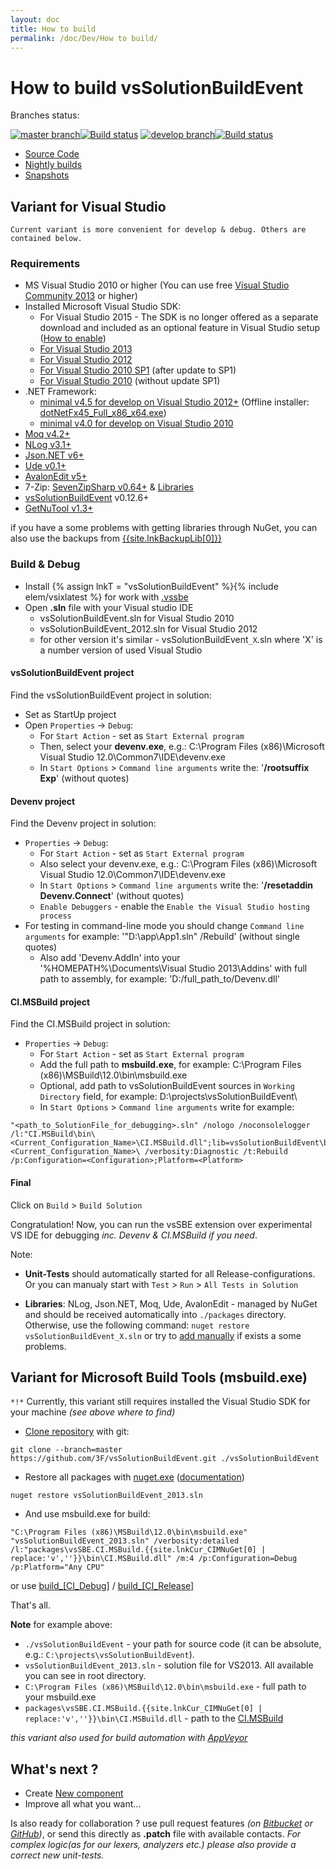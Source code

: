 ```yaml
---
layout: doc
title: How to build
permalink: /doc/Dev/How to build/
---
```

# How to build vsSolutionBuildEvent

Branches status:

[![master branch](https://img.shields.io/badge/master_-%7E-555555.svg?style=flat)](https://ci.appveyor.com/project/3Fs/vssolutionbuildevent/branch/master)[![Build status](https://ci.appveyor.com/api/projects/status/l38xn0j2c5an28e1/branch/master?svg=true)](https://ci.appveyor.com/project/3Fs/vssolutionbuildevent/branch/master) [![develop branch](https://img.shields.io/badge/develop-%7E-555555.svg?style=flat)](https://ci.appveyor.com/project/3Fs/vssolutionbuildevent/branch/develop)[![Build status](https://ci.appveyor.com/api/projects/status/l38xn0j2c5an28e1/branch/develop?svg=true)](https://ci.appveyor.com/project/3Fs/vssolutionbuildevent/branch/develop)

* [Source Code](/Downloads/#Code)
* [Nightly builds](/Downloads/#NightlyBuilds)
* [Snapshots](/Downloads/#Snapshots)

## Variant for Visual Studio ##

`Current variant is more convenient for develop & debug. Others are contained below.`

### Requirements

* MS Visual Studio 2010 or higher (You can use free [Visual Studio Community 2013](http://www.visualstudio.com/products/visual-studio-community-vs) or higher)
* Installed Microsoft Visual Studio SDK:
    * For Visual Studio 2015 - The SDK is no longer offered as a separate download and included as an optional feature in Visual Studio setup ([How to enable](https://msdn.microsoft.com/en-us/library/bb166441(v=vs.140).aspx))
    * [For Visual Studio 2013](http://www.microsoft.com/en-us/download/details.aspx?id=40758)
    * [For Visual Studio 2012](http://www.microsoft.com/en-us/download/details.aspx?id=30668)
    * [For Visual Studio 2010 SP1](http://www.microsoft.com/en-us/download/details.aspx?id=21835) (after update to SP1)
    * [For Visual Studio 2010](http://www.microsoft.com/en-us/download/details.aspx?id=2680) (without update SP1)
* .NET Framework:
    * [minimal v4.5 for develop on Visual Studio 2012+](http://www.microsoft.com/en-US/download/details.aspx?id=30653) (Offline installer: [dotNetFx45_Full_x86_x64.exe](http://go.microsoft.com/fwlink/?LinkId=225702))
    * [minimal v4.0 for develop on Visual Studio 2010](http://www.microsoft.com/en-US/download/details.aspx?id=17718)
* [Moq v4.2+](https://github.com/Moq/moq4)
* [NLog v3.1+](http://nlog-project.org/)
* [Json.NET v6+](http://json.codeplex.com/)
* [Ude v0.1+](https://code.google.com/p/ude/)
* [AvalonEdit v5+](http://avalonedit.net/)
* 7-Zip: [SevenZipSharp v0.64+](http://sevenzipsharp.codeplex.com/) & [Libraries](http://www.7-zip.org/)
* [vsSolutionBuildEvent]({{site.lnkVSGallery}}) v0.12.6+
* [GetNuTool v1.3+](https://github.com/3F/GetNuTool)

if you have a some problems with getting libraries through NuGet, you can also use the backups from [{{site.lnkBackupLib[0]}}]({{site.lnkBackupLib[1]}})

### Build & Debug

* Install {% assign lnkT = "vsSolutionBuildEvent" %}{% include elem/vsixlatest %} for work with [.vssbe](../../Features/.vssbe/)
* Open **.sln** file with your Visual studio IDE
    * vsSolutionBuildEvent.sln for Visual Studio 2010
    * vsSolutionBuildEvent_2012.sln for Visual Studio 2012
    * for other version it's similar - vsSolutionBuildEvent`_X`.sln where 'X' is a number version of used Visual Studio

#### vsSolutionBuildEvent project

Find the vsSolutionBuildEvent project in solution:

* Set as StartUp project
* Open `Properties` -> `Debug`:
    * For `Start Action` - set as `Start External program`
    * Then, select your **devenv.exe**, e.g.: C:\Program Files (x86)\Microsoft Visual Studio 12.0\Common7\IDE\devenv.exe
    * In `Start Options` > `Command line arguments` write the: '**/rootsuffix Exp**' (without quotes)

#### Devenv project

Find the Devenv project in solution:

* `Properties` -> `Debug`:
    * For `Start Action` - set as `Start External program`
    * Also select your devenv.exe, e.g.: C:\Program Files (x86)\Microsoft Visual Studio 12.0\Common7\IDE\devenv.exe
    * In `Start Options` > `Command line arguments` write the: '**/resetaddin Devenv.Connect**' (without quotes)
    * `Enable Debuggers` - enable the `Enable the Visual Studio hosting process`
* For testing in command-line mode you should change `Command line arguments` for example: '"D:\app\App1.sln" /Rebuild' (without single quotes)
    * Also add 'Devenv.AddIn' into your '%HOMEPATH%\Documents\Visual Studio 2013\Addins' with full path to assembly, for example: '<Assembly>D:/full_path_to/Devenv.dll</Assembly>'

#### CI.MSBuild project

Find the CI.MSBuild project in solution:

* `Properties` -> `Debug`:
    * For `Start Action` - set as `Start External program`
    * Add the full path to **msbuild.exe**, for example: C:\Program Files (x86)\MSBuild\12.0\bin\msbuild.exe
    * Optional, add path to vsSolutionBuildEvent sources in `Working Directory` field, for example: D:\projects\vsSolutionBuildEvent\
    * In `Start Options` > `Command line arguments` write for example:

```{{site.msblang}}
"<path_to_SolutionFile_for_debugging>.sln" /nologo /noconsolelogger 
/l:"CI.MSBuild\bin\<Current_Configuration_Name>\CI.MSBuild.dll";lib=vsSolutionBuildEvent\bin\<Current_Configuration_Name>\ /verbosity:Diagnostic /t:Rebuild /p:Configuration=<Configuration>;Platform=<Platform>
```

#### Final

Click on `Build` > `Build Solution`

Congratulation! Now, you can run the vsSBE extension over experimental VS IDE for debugging *inc. Devenv & CI.MSBuild if you need*.

Note:

*  **Unit-Tests** should automatically started for all Release-configurations. Or you can manualy start with `Test` > `Run` > `All Tests in Solution`

* **Libraries**: NLog, Json.NET, Moq, Ude, AvalonEdit - managed by NuGet and should be received automatically into `./packages` directory. Otherwise, use the following command: `nuget restore vsSolutionBuildEvent_X.sln` or try to [add manually]({{site.lnkBackupLib[1]}}) if exists a some problems.


## Variant for Microsoft Build Tools (msbuild.exe)

`*!*` Currently, this variant still requires installed the Visual Studio SDK for your machine *(see above where to find)*

* [Clone repository](/Downloads/#Code) with git:

```{{site.msblang}}
git clone --branch=master https://github.com/3F/vsSolutionBuildEvent.git ./vsSolutionBuildEvent
```
* Restore all packages with [nuget.exe](https://www.nuget.org/nuget.exe) ([documentation](http://docs.nuget.org/Consume/Command-Line-Reference))

```{{site.msblang}}
nuget restore vsSolutionBuildEvent_2013.sln 
```
* And use msbuild.exe for build:

```{{site.msblang}}
"C:\Program Files (x86)\MSBuild\12.0\bin\msbuild.exe" "vsSolutionBuildEvent_2013.sln" /verbosity:detailed /l:"packages\vsSBE.CI.MSBuild.{{site.lnkCur_CIMNuGet[0] | replace:'v',''}}\bin\CI.MSBuild.dll" /m:4 /p:Configuration=Debug /p:Platform="Any CPU"
```
or use [build_[CI_Debug]](https://github.com/3F/vsSolutionBuildEvent/blob/master/build_%5BCI_Debug%5D.bat) / [build_[CI_Release]](https://github.com/3F/vsSolutionBuildEvent/blob/master/build_%5BCI_Release%5D.bat)

That's all.

**Note** for example above:

* `./vsSolutionBuildEvent` - your path for source code (it can be absolute, e.g.: `C:\projects\vsSolutionBuildEvent`).
* `vsSolutionBuildEvent_2013.sln` - solution file for VS2013. All available you can see in root directory.
* `C:\Program Files (x86)\MSBuild\12.0\bin\msbuild.exe` - full path to your msbuild.exe
* `packages\vsSBE.CI.MSBuild.{{site.lnkCur_CIMNuGet[0] | replace:'v',''}}\bin\CI.MSBuild.dll` - path to the [CI.MSBuild](../../CI/CI.MSBuild/)

*this variant also used for build automation with [AppVeyor](https://ci.appveyor.com/project/3Fs/vssolutionbuildevent)*

## What's next ?

* Create [New component](../New%20Component/)
* Improve all what you want...

Is also ready for collaboration ? use pull request features *(on [Bitbucket](https://bitbucket.org/3F/vssolutionbuildevent/) or [GitHub](https://github.com/3F/vsSolutionBuildEvent/))*, or send this directly as **.patch** file with available contacts.
*For complex logic(as for our lexers, analyzers etc.) please also provide a correct new unit-tests.*


